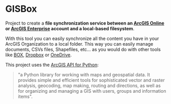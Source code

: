 # GISBox

Project to create a **file synchronization service between an [ArcGIS Online](http://doc.arcgis.com/es/arcgis-online/reference/what-is-agol.htm) or [ArcGIS Enterprise](http://server.arcgis.com/es/server/latest/get-started/windows/what-is-arcgis-enterprise-.htm) account and a local-based filesystem**. 

With this tool you can easily synchronize all the content you have in your ArcGIS Organization to a local folder. This way you can easily manage documents, CSVs files, Shapefiles, etc... as you would do with other tools like [BOX](https://www.box.com), [Dropbox](https://www.dropbox.com) or [OneDrive](https://www.onedrive.com). 

This project uses the [ArcGIS API for Python](https://developers.arcgis.com/python/): 

> "a Python library for working with maps and geospatial data. It provides simple and efficient tools for sophisticated vector and raster analysis, geocoding, map making, routing and directions, as well as for organizing and managing a GIS with users, groups and information items".
